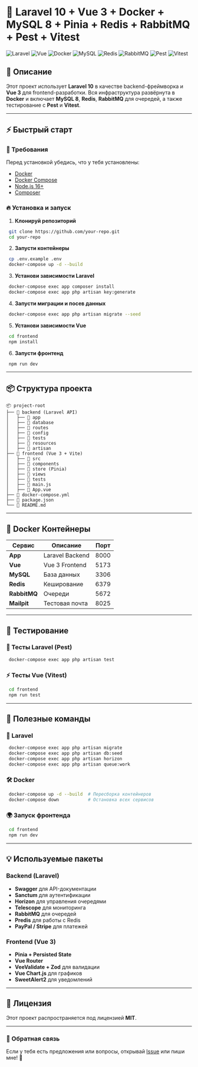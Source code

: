 # 🚀 Laravel 10 + Vue 3 + Docker + MySQL 8 + Pinia + Redis + RabbitMQ + Pest + Vitest

![Laravel](https://img.shields.io/badge/Laravel-10-red?style=for-the-badge&logo=laravel) ![Vue](https://img.shields.io/badge/Vue-3-green?style=for-the-badge&logo=vue.js) ![Docker](https://img.shields.io/badge/Docker-blue?style=for-the-badge&logo=docker) ![MySQL](https://img.shields.io/badge/MySQL-8-4479A1?style=for-the-badge&logo=mysql) ![Redis](https://img.shields.io/badge/Redis-red?style=for-the-badge&logo=redis) ![RabbitMQ](https://img.shields.io/badge/RabbitMQ-orange?style=for-the-badge&logo=rabbitmq) ![Pest](https://img.shields.io/badge/Pest-Testing-purple?style=for-the-badge&logo=php) ![Vitest](https://img.shields.io/badge/Vitest-Unit--Test-green?style=for-the-badge&logo=vitest)

## 📌 Описание
Этот проект использует **Laravel 10** в качестве backend-фреймворка и **Vue 3** для frontend-разработки. Вся инфраструктура развёрнута в **Docker** и включает **MySQL 8**, **Redis**, **RabbitMQ** для очередей, а также тестирование с **Pest** и **Vitest**.

---

## ⚡️ Быстрый старт
### 📌 Требования
Перед установкой убедись, что у тебя установлены:
- [Docker](https://www.docker.com/get-started)
- [Docker Compose](https://docs.docker.com/compose/install/)
- [Node.js 16+](https://nodejs.org/)
- [Composer](https://getcomposer.org/)

### 🔥 Установка и запуск

1. **Клонируй репозиторий**
```sh
 git clone https://github.com/your-repo.git
 cd your-repo
```

2. **Запусти контейнеры**
```sh
 cp .env.example .env
 docker-compose up -d --build
```

3. **Установи зависимости Laravel**
```sh
 docker-compose exec app composer install
 docker-compose exec app php artisan key:generate
```

4. **Запусти миграции и посев данных**
```sh
 docker-compose exec app php artisan migrate --seed
```

5. **Установи зависимости Vue**
```sh
 cd frontend
 npm install
```

6. **Запусти фронтенд**
```sh
 npm run dev
```

---

## 📦 Структура проекта
```plaintext
📦 project-root
├── 📂 backend (Laravel API)
│   ├── 📂 app
│   ├── 📂 database
│   ├── 📂 routes
│   ├── 📂 config
│   ├── 📂 tests
│   ├── 📂 resources
│   ├── 📄 artisan
├── 📂 frontend (Vue 3 + Vite)
│   ├── 📂 src
│   ├── 📂 components
│   ├── 📂 store (Pinia)
│   ├── 📂 views
│   ├── 📂 tests
│   ├── 📄 main.js
│   ├── 📄 App.vue
├── 📄 docker-compose.yml
├── 📄 package.json
└── 📄 README.md
```

---

## 🐳 Docker Контейнеры
| Сервис       | Описание              | Порт  |
|-------------|----------------------|-------|
| **App**     | Laravel Backend      | 8000  |
| **Vue**     | Vue 3 Frontend       | 5173  |
| **MySQL**   | База данных          | 3306  |
| **Redis**   | Кеширование          | 6379  |
| **RabbitMQ** | Очереди              | 5672  |
| **Mailpit** | Тестовая почта        | 8025  |

---

## 🎯 Тестирование

### 🧪 Тесты Laravel (Pest)
```sh
 docker-compose exec app php artisan test
```

### ⚡️ Тесты Vue (Vitest)
```sh
 cd frontend
 npm run test
```

---

## 🚀 Полезные команды
### 🎯 Laravel
```sh
 docker-compose exec app php artisan migrate
 docker-compose exec app php artisan db:seed
 docker-compose exec app php artisan horizon
 docker-compose exec app php artisan queue:work
```

### 🛠 Docker
```sh
 docker-compose up -d --build  # Пересборка контейнеров
 docker-compose down           # Остановка всех сервисов
```

### 🌍 Запуск фронтенда
```sh
 cd frontend
 npm run dev
```

---

## 💡 Используемые пакеты
### Backend (Laravel)
- **Swagger** для API-документации
- **Sanctum** для аутентификации
- **Horizon** для управления очередями
- **Telescope** для мониторинга
- **RabbitMQ** для очередей
- **Predis** для работы с Redis
- **PayPal / Stripe** для платежей

### Frontend (Vue 3)
- **Pinia + Persisted State**
- **Vue Router**
- **VeeValidate + Zod** для валидации
- **Vue Chart.js** для графиков
- **SweetAlert2** для уведомлений

---

## 📜 Лицензия
Этот проект распространяется под лицензией **MIT**.

---

### 💬 Обратная связь
Если у тебя есть предложения или вопросы, открывай [Issue](https://github.com/your-repo/issues) или пиши мне! 🚀

